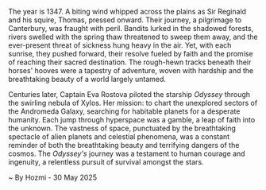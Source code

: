 
The year is 1347.  A biting wind whipped across the plains as Sir Reginald and his squire, Thomas, pressed onward. Their journey, a pilgrimage to Canterbury, was fraught with peril.  Bandits lurked in the shadowed forests,  rivers swelled with the spring thaw threatened to sweep them away, and the ever-present threat of sickness hung heavy in the air.  Yet, with each sunrise, they pushed forward, their resolve fueled by faith and the promise of reaching their sacred destination.  The rough-hewn tracks beneath their horses' hooves were a tapestry of adventure, woven with hardship and the breathtaking beauty of a world largely untamed.

Centuries later,  Captain Eva Rostova piloted the starship *Odyssey* through the swirling nebula of Xylos.  Her mission: to chart the unexplored sectors of the Andromeda Galaxy, searching for habitable planets for a desperate humanity.  Each jump through hyperspace was a gamble, a leap of faith into the unknown.  The vastness of space, punctuated by the breathtaking spectacle of alien planets and celestial phenomena, was a constant reminder of both the breathtaking beauty and terrifying dangers of the cosmos.  The *Odyssey's* journey was a testament to human courage and ingenuity, a relentless pursuit of survival amongst the stars.

~ By Hozmi - 30 May 2025
